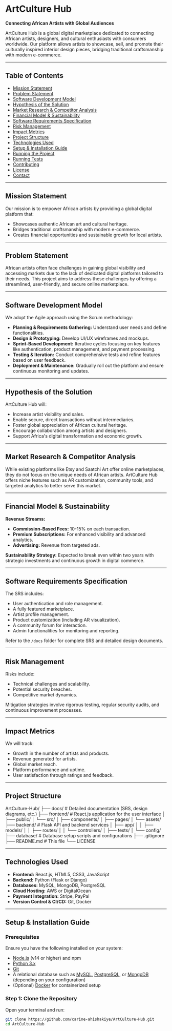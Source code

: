 # ArtCulture Hub

**Connecting African Artists with Global Audiences**

ArtCulture Hub is a global digital marketplace dedicated to connecting African artists, designers, and cultural enthusiasts with consumers worldwide. Our platform allows artists to showcase, sell, and promote their culturally inspired interior design pieces, bridging traditional craftsmanship with modern e-commerce.

---

## Table of Contents

- [Mission Statement](#mission-statement)
- [Problem Statement](#problem-statement)
- [Software Development Model](#software-development-model)
- [Hypothesis of the Solution](#hypothesis-of-the-solution)
- [Market Research & Competitor Analysis](#market-research--competitor-analysis)
- [Financial Model & Sustainability](#financial-model--sustainability)
- [Software Requirements Specification](#software-requirements-specification)
- [Risk Management](#risk-management)
- [Impact Metrics](#impact-metrics)
- [Project Structure](#project-structure)
- [Technologies Used](#technologies-used)
- [Setup & Installation Guide](#setup--installation-guide)
- [Running the Project](#running-the-project)
- [Running Tests](#running-tests)
- [Contributing](#contributing)
- [License](#license)
- [Contact](#contact)

---

## Mission Statement

Our mission is to empower African artists by providing a global digital platform that:
- Showcases authentic African art and cultural heritage.
- Bridges traditional craftsmanship with modern e-commerce.
- Creates financial opportunities and sustainable growth for local artists.

---

## Problem Statement

African artists often face challenges in gaining global visibility and accessing markets due to the lack of dedicated digital platforms tailored to their needs. This project aims to address these challenges by offering a streamlined, user-friendly, and secure online marketplace.

---

## Software Development Model

We adopt the Agile approach using the Scrum methodology:
- **Planning & Requirements Gathering:** Understand user needs and define functionalities.
- **Design & Prototyping:** Develop UI/UX wireframes and mockups.
- **Sprint-Based Development:** Iterative cycles focusing on key features like authentication, product management, and payment processing.
- **Testing & Iteration:** Conduct comprehensive tests and refine features based on user feedback.
- **Deployment & Maintenance:** Gradually roll out the platform and ensure continuous monitoring and updates.

---

## Hypothesis of the Solution

ArtCulture Hub will:
- Increase artist visibility and sales.
- Enable secure, direct transactions without intermediaries.
- Foster global appreciation of African cultural heritage.
- Encourage collaboration among artists and designers.
- Support Africa's digital transformation and economic growth.

---

## Market Research & Competitor Analysis

While existing platforms like Etsy and Saatchi Art offer online marketplaces, they do not focus on the unique needs of African artists. ArtCulture Hub offers niche features such as AR customization, community tools, and targeted analytics to better serve this market.

---

## Financial Model & Sustainability

**Revenue Streams:**
- **Commission-Based Fees:** 10-15% on each transaction.
- **Premium Subscriptions:** For enhanced visibility and advanced analytics.
- **Advertising:** Revenue from targeted ads.

**Sustainability Strategy:** Expected to break even within two years with strategic investments and continuous growth in digital commerce.

---

## Software Requirements Specification

The SRS includes:
- User authentication and role management.
- A fully featured marketplace.
- Artist profile management.
- Product customization (including AR visualization).
- A community forum for interaction.
- Admin functionalities for monitoring and reporting.

Refer to the `/docs` folder for complete SRS and detailed design documents.

---

## Risk Management

Risks include:
- Technical challenges and scalability.
- Potential security breaches.
- Competitive market dynamics.

Mitigation strategies involve rigorous testing, regular security audits, and continuous improvement processes.

---

## Impact Metrics

We will track:
- Growth in the number of artists and products.
- Revenue generated for artists.
- Global market reach.
- Platform performance and uptime.
- User satisfaction through ratings and feedback.

---

## Project Structure

ArtCulture-Hub/
├── docs/                # Detailed documentation (SRS, design diagrams, etc.)
├── frontend/            # React.js application for the user interface
│   ├── public/
│   └── src/
│       ├── components/
│       ├── pages/
│       └── assets/
├── backend/             # Flask API and backend services
│   ├── app/
│   │   ├── models/
│   │   ├── routes/
│   │   └── controllers/
│   ├── tests/
│   └── config/
├── database/            # Database setup scripts and configurations
├── .gitignore
├── README.md            # This file
└── LICENSE

---

## Technologies Used

- **Frontend:** React.js, HTML5, CSS3, JavaScript
- **Backend:** Python (Flask or Django)
- **Databases:** MySQL, MongoDB, PostgreSQL
- **Cloud Hosting:** AWS or DigitalOcean
- **Payment Integration:** Stripe, PayPal
- **Version Control & CI/CD:** Git, Docker

---

## Setup & Installation Guide

### Prerequisites

Ensure you have the following installed on your system:
- [Node.js](https://nodejs.org/) (v14 or higher) and npm
- [Python 3.x](https://www.python.org/downloads/)
- [Git](https://git-scm.com/)
- A relational database such as [MySQL](https://www.mysql.com/), [PostgreSQL](https://www.postgresql.org/), or [MongoDB](https://www.mongodb.com/) (depending on your configuration)
- (Optional) [Docker](https://www.docker.com/) for containerized setup

### Step 1: Clone the Repository

Open your terminal and run:
```bash
git clone https://github.com/carine-ahishakiye/ArtCulture-Hub.git
cd ArtCulture-Hub


